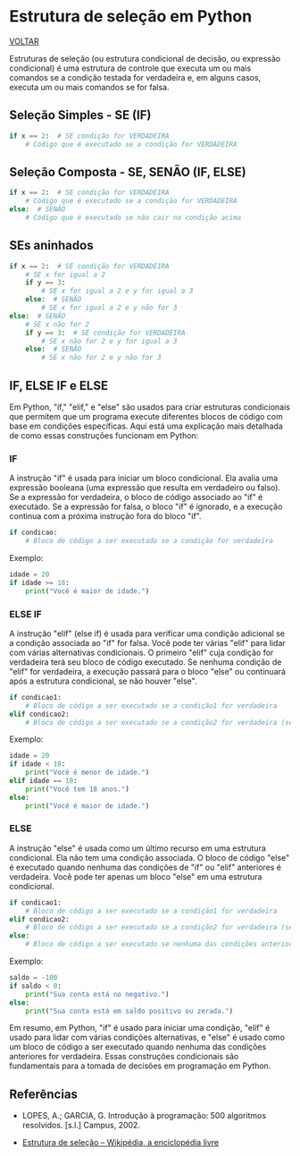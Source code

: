 # Estrutura de seleção em Python

[VOLTAR](/readme.md)

Estruturas de seleção (ou estrutura condicional de decisão, ou expressão condicional) é uma estrutura de controle que executa um ou mais comandos se a condição testada for verdadeira e, em alguns casos, executa um ou mais comandos se for falsa.

## Seleção Simples - SE (IF)

```python
if x == 2:  # SE condição for VERDADEIRA
    # Código que é executado se a condição for VERDADEIRA
```
## Seleção Composta - SE, SENÃO (IF, ELSE)

```python
if x == 2:  # SE condição for VERDADEIRA
    # Código que é executado se a condição for VERDADEIRA
else:  # SENÃO
    # Código que é executado se não cair na condição acima
```

## SEs aninhados

```python
if x == 2:  # SE condição for VERDADEIRA
    # SE x for igual a 2
    if y == 3:
        # SE x for igual a 2 e y for igual a 3
    else:  # SENÃO
        # SE x for igual a 2 e y não for 3
else:  # SENÃO
    # SE x não for 2
    if y == 3:  # SE condição for VERDADEIRA
        # SE x não for 2 e y for igual a 3
    else:  # SENÃO
        # SE x não for 2 e y não for 3
```

## IF, ELSE IF e ELSE

Em Python, "if," "elif," e "else" são usados para criar estruturas condicionais que permitem que um programa execute diferentes blocos de código com base em condições específicas. Aqui está uma explicação mais detalhada de como essas construções funcionam em Python:

### IF

A instrução "if" é usada para iniciar um bloco condicional. Ela avalia uma expressão booleana (uma expressão que resulta em verdadeiro ou falso). Se a expressão for verdadeira, o bloco de código associado ao "if" é executado. Se a expressão for falsa, o bloco "if" é ignorado, e a execução continua com a próxima instrução fora do bloco "if".

```python
if condicao:
    # Bloco de código a ser executado se a condição for verdadeira
```

Exemplo:

```python
idade = 20
if idade >= 18:
    print("Você é maior de idade.")
```

### ELSE IF

A instrução "elif" (else if) é usada para verificar uma condição adicional se a condição associada ao "if" for falsa. Você pode ter várias "elif" para lidar com várias alternativas condicionais. O primeiro "elif" cuja condição for verdadeira terá seu bloco de código executado. Se nenhuma condição de "elif" for verdadeira, a execução passará para o bloco "else" ou continuará após a estrutura condicional, se não houver "else".

```python
if condicao1:
    # Bloco de código a ser executado se a condição1 for verdadeira
elif condicao2:
    # Bloco de código a ser executado se a condição2 for verdadeira (se nenhuma das condições anteriores for verdadeira)
```

Exemplo:

```python
idade = 20
if idade < 18:
    print("Você é menor de idade.")
elif idade == 18:
    print("Você tem 18 anos.")
else:
    print("Você é maior de idade.")
```

### ELSE

A instrução "else" é usada como um último recurso em uma estrutura condicional. Ela não tem uma condição associada. O bloco de código "else" é executado quando nenhuma das condições de "if" ou "elif" anteriores é verdadeira. Você pode ter apenas um bloco "else" em uma estrutura condicional.

```python
if condicao1:
    # Bloco de código a ser executado se a condição1 for verdadeira
elif condicao2:
    # Bloco de código a ser executado se a condição2 for verdadeira (se nenhuma das condições anteriores for verdadeira)
else:
    # Bloco de código a ser executado se nenhuma das condições anteriores for verdadeira
```

Exemplo:

```python
saldo = -100
if saldo < 0:
    print("Sua conta está no negativo.")
else:
    print("Sua conta está em saldo positivo ou zerada.")
```

Em resumo, em Python, "if" é usado para iniciar uma condição, "elif" é usado para lidar com várias condições alternativas, e "else" é usado como um bloco de código a ser executado quando nenhuma das condições anteriores for verdadeira. Essas construções condicionais são fundamentais para a tomada de decisões em programação em Python.

## Referências

- LOPES, A.; GARCIA, G. Introdução à programação: 500 algoritmos resolvidos. [s.l.] Campus, 2002.

- [Estrutura de seleção – Wikipédia, a enciclopédia livre](https://pt.wikipedia.org/wiki/Estrutura_de_sele%C3%A7%C3%A3o)
